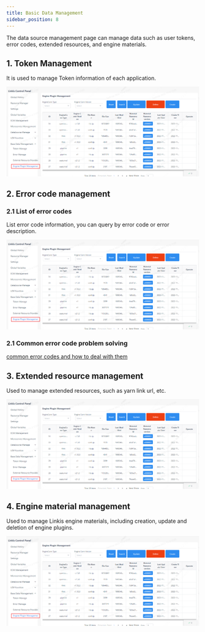 ```yaml
---
title: Basic Data Management
sidebar_position: 8
---
```


The data source management page can manage data such as user tokens, error codes, extended resources, and engine materials.

## 1. Token Management

It is used to manage Token information of each application.

![](../images/basic-token.png)

## 2. Error code management

### 2.1 List of error codes

List error code information, you can query by error code or error description.

![](../images/basic-code.png)

### 2.1 Common error code problem solving

[common error codes and how to deal with them](../../tuning-and-troubleshooting/error-guide/error-code.md)

## 3. Extended resource management

Used to manage extended resources, such as yarn link url, etc.

![](../images/basic-ext.png)

## 4. Engine material management

Used to manage Linkis engine materials, including creation, update and deletion of engine plugins.

![](../images/basic-bml.png)